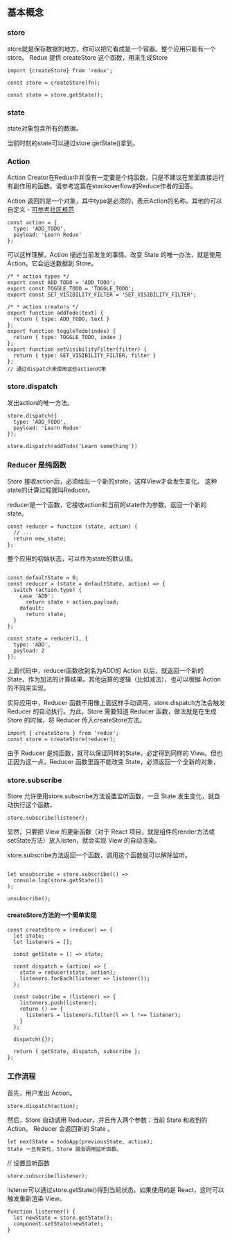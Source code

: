 ## 基本概念

### store
store就是保存数据的地方，你可以把它看成是一个容器。整个应用只能有一个store。
Redux 提供 createStore 这个函数，用来生成Store
```
import {createStore} from 'redux';

const store = createStore(fn);

const state = store.getState();
```

### state

state对象包含所有的数据。

当前时刻的state可以通过store.getState()拿到。


### Action


Action Creator在Redux中并没有一定要是个纯函数，只是不建议在里面直接运行有副作用的函数。请参考这篇在stackoverflow的Reduce作者的回答。



Action 返回的是一个对象，其中type是必须的，表示Action的名称。其他的可以自定义 - [可参考社区规范](https://github.com/redux-utilities/flux-standard-action)

```
const action = {
  type: 'ADD_TODO',
  payload: 'Learn Redux'
};

```

可以这样理解，Action 描述当前发生的事情。改变 State 的唯一办法，就是使用 Action。它会运送数据到 Store。



```
/* * action types */
export const ADD_TODO = 'ADD_TODO';
export const TOGGLE_TODO = 'TOGGLE_TODO';
export const SET_VISIBILITY_FILTER = 'SET_VISIBILITY_FILTER';

/* * action creators */
export function addTodo(text) {
  return { type: ADD_TODO, text }
};
export function toggleTodo(index) {
  return { type: TOGGLE_TODO, index }
};
export function setVisibilityFilter(filter) {
  return { type: SET_VISIBILITY_FILTER, filter }
};
// 通过dispatch来使用这些action对象
```

### store.dispatch 

发出action的唯一方法。

```
store.dispatch({
  type: 'ADD_TODO',
  payload: 'Learn Redux'
});
```

```
store.dispatch(addTodo('Learn something'))
```


### Reducer  是纯函数

Store 接收action后，必须给出一个新的state，这样View才会发生变化。 这种state的计算过程就叫Reducer。

reducer是一个函数，它接收action和当前的state作为参数，返回一个新的state。

```
const reducer = function (state, action) {
  // ...
  return new_state;
};
```

整个应用的初始状态，可以作为state的默认值。
```

const defaultState = 0;
const reducer = (state = defaultState, action) => {
  switch (action.type) {
    case 'ADD':
      return state + action.payload;
    default: 
      return state;
  }
};

const state = reducer(1, {
  type: 'ADD',
  payload: 2
});
```


上面代码中，reducer函数收到名为ADD的 Action 以后，就返回一个新的 State，作为加法的计算结果。其他运算的逻辑（比如减法），也可以根据 Action 的不同来实现。

实际应用中，Reducer 函数不用像上面这样手动调用，store.dispatch方法会触发 Reducer 的自动执行。为此，Store 需要知道 Reducer 函数，做法就是在生成 Store 的时候，将 Reducer 传入createStore方法。

```
import { createStore } from 'redux';
const store = createStore(reducer);
```

由于 Reducer 是纯函数，就可以保证同样的State，必定得到同样的 View。但也正因为这一点，Reducer 函数里面不能改变 State，必须返回一个全新的对象，

### store.subscribe

Store 允许使用store.subscribe方法设置监听函数，一旦 State 发生变化，就自动执行这个函数。
```
store.subscribe(listener);
```
显然，只要把 View 的更新函数（对于 React 项目，就是组件的render方法或setState方法）放入listen，就会实现 View 的自动渲染。


store.subscribe方法返回一个函数，调用这个函数就可以解除监听。
```

let unsubscribe = store.subscribe(() =>
  console.log(store.getState())
);

unsubscribe();
```

#### createStore方法的一个简单实现
```
const createStore = (reducer) => {
  let state;
  let listeners = [];

  const getState = () => state;

  const dispatch = (action) => {
    state = reducer(state, action);
    listeners.forEach(listener => listener());
  };

  const subscribe = (listener) => {
    listeners.push(listener);
    return () => {
      listeners = listeners.filter(l => l !== listener);
    }
  };

  dispatch({});

  return { getState, dispatch, subscribe };
};

```

### 工作流程

首先，用户发出 Action。

```
store.dispatch(action);
```
然后，Store 自动调用 Reducer，并且传入两个参数：当前 State 和收到的 Action。 Reducer 会返回新的 State 。

```
let nextState = todoApp(previousState, action);
State 一旦有变化，Store 就会调用监听函数。
```

// 设置监听函数

```
store.subscribe(listener);
```
listener可以通过store.getState()得到当前状态。如果使用的是 React，这时可以触发重新渲染 View。

```
function listerner() {
  let newState = store.getState();
  component.setState(newState);   
}
```